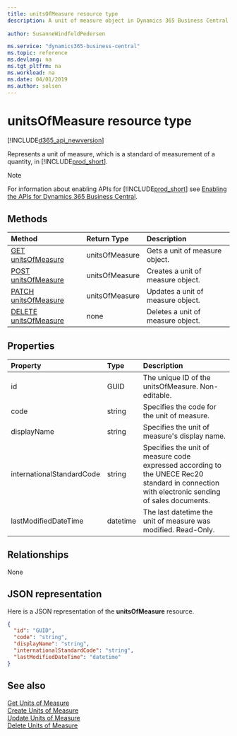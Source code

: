 ```yaml
---
title: unitsOfMeasure resource type
description: A unit of measure object in Dynamics 365 Business Central.
 
author: SusanneWindfeldPedersen

ms.service: "dynamics365-business-central"
ms.topic: reference
ms.devlang: na
ms.tgt_pltfrm: na
ms.workload: na
ms.date: 04/01/2019
ms.author: solsen
---
```


# unitsOfMeasure resource type

[!INCLUDE[d365_api_newversion](../../../includes/d365_api_newversion.md)]

Represents a unit of measure, which is a standard of measurement of a quantity, in [!INCLUDE[prod_short](../../../includes/prod_short.md)].

> [!NOTE]  
> For information about enabling APIs for [!INCLUDE[prod_short](../../../includes/prod_short.md)] see [Enabling the APIs for Dynamics 365 Business Central](../enabling-apis-for-dynamics-nav.md).

## Methods

| Method       | Return Type  |Description|
|:---------------|:--------|:----------|
|[GET unitsOfMeasure](../api/dynamics_unitsofmeasure_get.md)|unitsOfMeasure|Gets a unit of measure object.|
|[POST unitsOfMeasure](../api/dynamics_create_unitsofmeasure.md)|unitsOfMeasure|Creates a unit of measure object.|
|[PATCH unitsOfMeasure](../api/dynamics_unitsofmeasure_update.md)|unitsOfMeasure|Updates a unit of measure object.|
|[DELETE unitsOfMeasure](../api/dynamics_unitsofmeasure_delete.md)|none|Deletes a unit of measure object.|

## Properties

| Property     | Type   |Description|
|:---------------|:--------|:----------|
|id|GUID|The unique ID of the unitsOfMeasure. Non-editable.|
|code|string|Specifies the code for the unit of measure.|
|displayName|string|Specifies the unit of measure's display name.|
|internationalStandardCode|string|Specifies the unit of measure code expressed according to the UNECE Rec20 standard in connection with electronic sending of sales documents.|
|lastModifiedDateTime|datetime|The last datetime the unit of measure was modified. Read-Only.|  


## Relationships
None

## JSON representation

Here is a JSON representation of the **unitsOfMeasure** resource.

```json
{
  "id": "GUID",
  "code": "string",
  "displayName": "string",
  "internationalStandardCode": "string",
  "lastModifiedDateTime": "datetime"
}
```

## See also

[Get Units of Measure](../api/dynamics_unitsofmeasure_get.md)  
[Create Units of Measure](../api/dynamics_create_unitsofmeasure.md)  
[Update Units of Measure](../api/dynamics_unitsofmeasure_update.md)  
[Delete Units of Measure](../api/dynamics_unitsofmeasure_delete.md)  